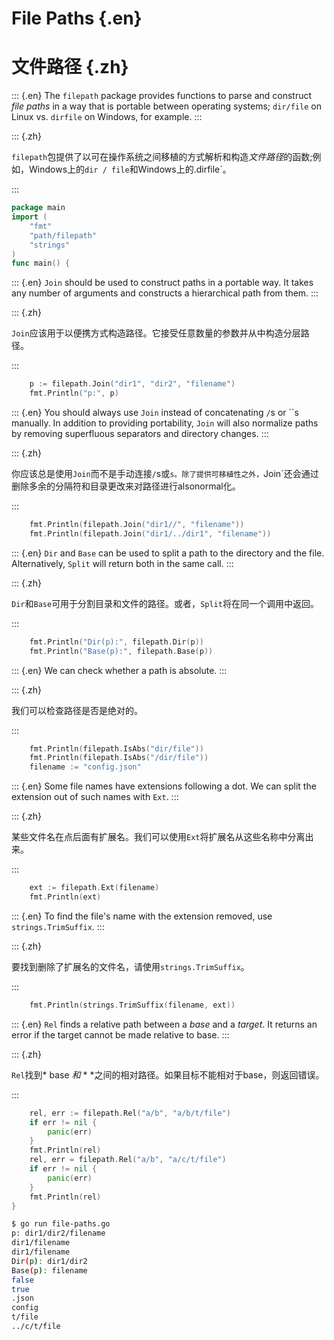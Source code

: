 
# File Paths {.en}


# 文件路径 {.zh}


::: {.en}
The `filepath` package provides functions to parse
and construct *file paths* in a way that is portable
between operating systems; `dir/file` on Linux vs.
`dirfile` on Windows, for example.
:::

::: {.zh}

`filepath`包提供了以可在操作系统之间移植的方式解析和构造*文件路径*的函数;例如，Windows上的`dir / file`和Windows上的.dirfile`。

:::


```go
package main
import (
	"fmt"
	"path/filepath"
	"strings"
)
func main() {
```


::: {.en}
`Join` should be used to construct paths in a
portable way. It takes any number of arguments
and constructs a hierarchical path from them.
:::

::: {.zh}

`Join`应该用于以便携方式构造路径。它接受任意数量的参数并从中构造分层路径。

:::


```go
	p := filepath.Join("dir1", "dir2", "filename")
	fmt.Println("p:", p)
```


::: {.en}
You should always use `Join` instead of
concatenating `/`s or ``s manually. In addition
to providing portability, `Join` will also
normalize paths by removing superfluous separators
and directory changes.
:::

::: {.zh}

你应该总是使用`Join`而不是手动连接`/`s或`s。除了提供可移植性之外，`Join`还会通过删除多余的分隔符和目录更改来对路径进行alsonormal化。

:::


```go
	fmt.Println(filepath.Join("dir1//", "filename"))
	fmt.Println(filepath.Join("dir1/../dir1", "filename"))
```


::: {.en}
`Dir` and `Base` can be used to split a path to the
directory and the file. Alternatively, `Split` will
return both in the same call.
:::

::: {.zh}

`Dir`和`Base`可用于分割目录和文件的路径。或者，`Split`将在同一个调用中返回。

:::


```go
	fmt.Println("Dir(p):", filepath.Dir(p))
	fmt.Println("Base(p):", filepath.Base(p))
```


::: {.en}
We can check whether a path is absolute.
:::

::: {.zh}

我们可以检查路径是否是绝对的。

:::


```go
	fmt.Println(filepath.IsAbs("dir/file"))
	fmt.Println(filepath.IsAbs("/dir/file"))
	filename := "config.json"
```


::: {.en}
Some file names have extensions following a dot. We
can split the extension out of such names with `Ext`.
:::

::: {.zh}

某些文件名在点后面有扩展名。我们可以使用`Ext`将扩展名从这些名称中分离出来。

:::


```go
	ext := filepath.Ext(filename)
	fmt.Println(ext)
```


::: {.en}
To find the file's name with the extension removed,
use `strings.TrimSuffix`.
:::

::: {.zh}

要找到删除了扩展名的文件名，请使用`strings.TrimSuffix`。

:::


```go
	fmt.Println(strings.TrimSuffix(filename, ext))
```


::: {.en}
`Rel` finds a relative path between a *base* and a
*target*. It returns an error if the target cannot
be made relative to base.
:::

::: {.zh}

`Rel`找到* base *和* * *之间的相对路径。如果目标不能相对于base，则返回错误。

:::


```go
	rel, err := filepath.Rel("a/b", "a/b/t/file")
	if err != nil {
		panic(err)
	}
	fmt.Println(rel)
	rel, err = filepath.Rel("a/b", "a/c/t/file")
	if err != nil {
		panic(err)
	}
	fmt.Println(rel)
}
```


```bash
$ go run file-paths.go
p: dir1/dir2/filename
dir1/filename
dir1/filename
Dir(p): dir1/dir2
Base(p): filename
false
true
.json
config
t/file
../c/t/file
```


